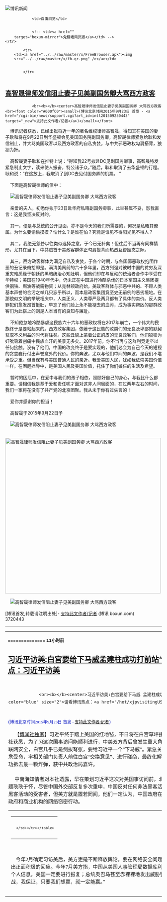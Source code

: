 

<img src="../../raw/master/x/logo_40.gif" alt="博讯新闻"/>
<table>
    <tr>
                
                <td>自由浏览</td>
        
        
                <!-- <td><a href=""
        target="boxun-mirror">免翻墙网页版</a></td> -->
    </tr>
    
            <tr>
        <td><a href="../../raw/master/x/FreeBrowser.apk"><img
        src="../../raw/master/x/fb.qr.png" /></a></td>

        
            </tr>
</table>
<h2>
	<a href="http://www.boxun.com/news/gb/intl/2015/09/201509230443.shtml" target="boxun-mirror">高智晟律师发信阻止妻子见美副国务卿大骂西方政客</a>
</h2>
<p><tr>
<td class="F11" colspan="2" style="line-height:18pt; font-family:宋体; font-size: 12pt;padding:10px;border-top:0"> 

                <br><b></b><center>高智晟律师发信阻止妻子见美副国务卿 大骂西方政客<br><font color="#000fC0"><small>(博讯北京时间2015年9月23日 首发 - <a href="/cgi-bin/news/support.cgi?art_id=intl201509230443" target="_new">支持此文作者/记者</a>)</small></font>
</center>
            <!--bodystart-->      博讯记者获悉，已经出狱将近一年的著名维权律师高智晟，得知其在美国的妻子耿和将在9月22日到华盛顿会见美国国务院副国务卿，高智晟律师紧急给耿和发信制止，并大骂美国政客以及西方政客的自私贪婪，与中共邪恶政权勾肩搭背，狼狈为奸。<br>    <br>    高智晟妻子耿和在推特上说：“得知我22号拟赴DC见副国务卿事，高智晟特发紧急制止文字，读来使人振奋，特公诸于众。”随后，耿和取消了去华盛顿的行程。耿和说：“在这放上，我取消了到DC去见付国务卿的机票。 ”<br>    <br>    下面是高智晟律师的信中：<br>    <br>    <img src="/news/images/2015/09/201509230443intl1.jpg" alt="高智晟律师发信阻止妻子见美副国务卿 大骂西方政客"><br>    <br>    亲爱的夫人，初悉你拟于23日赴华府私晤副国务卿事，此举甚属不妥，恕我直言：这是我坚决反对的。<br>    <br>    其一，便是与总统的公开见面，亦不是今天的我们所需要的，何况是私晤其僚属。为什么要偷偷摸摸？怕什么？是谁在怕？究竟是谁见不得阳光见不得人？<br>    <br>    其二，我绝无怨咎以往类似选择之意，于今已无补矣！但往后不当再有同样情形，尤其在当下，中共贼首于美政客群体正勾肩搭背而热烈互舒媚态之际。<br>    <br>    其三，西方政客群体为满足自私及贪婪，于各个时期，与各国邪恶政权抱团作恶的丑记录俯拾即是。满清美网前的六十多年里，西方列强对彼时中国的贫穷及深重灾难悉缘于朝廷的黑暗统治心知肚明，但他们却在与反动的统治者合作中享受在华特权；美国在1940年代中，仍未正在中国进行冷酷杀伐的日本军国主义集团提供钢铁、燃油等战需物资；从克林顿政府始，美政客群体与邪恶中共的、不顾人类基本声誉的合污之举几只忘乎所以，而本届政客集团竟至史无前例的恶劣境地。在那貌似文明的举觥相庆中，人类正义、人类尊严及两只都有了具体的卖价。反人类罪犯们愈发昂首挺肚，早忘了他们脸上永不能褪去的血污，成为事实帮凶的那群政客们为此搭上的则是人本当有的良知与廉耻。<br>    <br>    不知倦怠地冷酷暴虐这民族六十六年的恶政权将在2017年崩亡，一个伟大的民族终于是要站起来的。西方政客集团，依著于这民族的败类们的无良及卑鄙的默契获取不义利益的时代将往矣。这些丑貌上蒙着公正的皮的无良政客们，他们狼狈为奸吮吸着创痛中民族血汗的美景无多矣。2017年前，你不当再与这群利竞走卒以任何接触。没有了他们，中国的改变终于是要实现的，他们必会为自己今天的短视的贪婪蠢行付出声誉意外的代价。你的奔波，尤以与他们中间的奔波，是我们不堪承受之重。但当保有与美国普通人民的亲近。我爱美国人民，犹如我依崇美国价值一样。在困厄挫辱中，是美国人民及美国价值，托住了你们娘仨的生活及希望。<br>    <br>    暂时的困厄中，在爱中与我们的孩子相依，照顾好自己的身心，与我比什么都重要。请相信我是基于爱和责任呢才面对这非人间局面的，在过两年左右的时间，我们一家将在没有了共产党的北京团聚。我从未于你有过失言的！<br>    <br>    爱你并感谢你的担当！<br>    <br>    高智晟于2015年9月22日予<br>    <br>    <img src="/news/images/2015/09/201509230443intl2.jpg" alt="高智晟律师发信阻止妻子见美副国务卿 大骂西方政客"><br>    <br>    <img src="http://upload.bx.tl/news/temp13/201509221244141.jpg" width="500" alt="高智晟律师发信阻止妻子见美副国务卿 大骂西方政客"><br>    <br>    <img src="/news/images/2015/09/201509230443intl4.jpg" alt="高智晟律师发信阻止妻子见美副国务卿 大骂西方政客"><br><br> [博讯首发,转载请注明出处]- <a href="/cgi-bin/news/support.cgi?art_id=intl201509230443" target="_new">支持此文作者/记者</a> <!--(Modified on 2015/9/23)--> <!--bodyend-->       
           (博讯 boxun.com) <br><!-- http://upload.bx.tl/news/temp13/201509221157341.jpg http://upload.bx.tl/news/temp13/201509221240391.jpg http://upload.bx.tl/news/temp13/201509221240392.jpg http://upload.bx.tl/news/temp13/201509221240393.jpg--> 3720443       
<hr>
<table width="620"><tr><td>
<b></p>
<p>
	<small> ============== 11小时前</small>
</p><h2>
	<a href="http://www.boxun.com/news/gb/china/2015/09/201509230510.shtml" target="boxun-mirror">习近平访美:白宫要给下马威孟建柱成功打前站“拆弹”请看博讯热点：习近平访美</a>
</h2>
<p><tr>
<td class="F11" colspan="2" style="line-height:18pt; font-family:宋体; font-size: 12pt;padding:10px;border-top:0"> 

                <br><b></b><center>习近平访美:白宫要给下马威 孟建柱成功打前站“拆弹”<br><font color="blue" size="2">请看博讯热点：<a href="/hot/xjpvisitingUSA.shtml">习近平访美
</a></font><br><font color="#000fC0">(<small>博讯北京时间2015年9月23日</small> <small>首发 - <a href="/cgi-bin/news/support.cgi?art_id=china201509230510" target="_new">支持此文作者/记者</a></small>)</font>
</center>
                <!--bodystart-->      【<a href="http://bowenpress.com/news/bowen_21088.html">博闻社独家</a>】习近平终于踏上美国的红地毡，不日将在白宫草坪接受礼炮21响的最高礼遇。本社获悉，为了习这次国事访问能顺利进行，中美双方背后曾发生重大角力，特别是美方最着紧的互联网安全，白宫几乎已是剑拔弩张，要给习近平一个“下马威”。紧急关头中共政法委书记孟建柱临危受命，率相关部门负责人前往白宫“交换意见”、进行磋商，最终化解危机，为习近平顺利访美成功拆去最一颗炸弹，获中共政治局嘉许。<br>
    <br>
     中南海知情者对本社透露，早在策划习近平这次对美国事访问前，北京已知道美方对网络安全问题耿耿于怀，尽管中国外交部反复多次重申，中国反对任何非法黑客活动，而且中国自己也是网络黑客活动的受害者，但美方就是置若罔闻，他们一定认为，中国政府在背后支持有组织、针对美国政府和商业机构的网络窃密行动。 
<table cellpadding="4" align="left" border="0" width="300" height="250"><tr><td>
<table cellpadding="2" cellspacing="0" border="0"><tr><td align="center" style="line-height:18pt; font-family:宋体; font-size: 10pt;padding:10px;border-top:0">

<!-- boxun.com_300x250_education-article-embed_chinese -->
<div id="box011">
<script type="text/javascript">

</script>
</div>

     </td></tr></table>
</td></tr></table>
<br>
                       <br>
    今年2月确定习访美后，美方更是不断释放舆论，要在网络安全问题上向中方施压，期望中方作出正面积极的回应。今年7月美方指，中国从美国人事管理局数据库利用黑客窃取2000多万美国人个人信息，美国一定要进行报复；总统奥巴马甚至赤裸裸地发出威胁警告：“如果(中国)要打网络战，我保证，只要我们想赢，就一定能赢。”<br>
    <br>
     就在习近平出访日期临近的8月底，白宫还故意对媒体放料称，美国政府准备在习近平到访之际，宣布对涉嫌黑客活动的中国公司和个人进行制裁，这种剑拔弩张的姿态，如果真的付诸行动，对习近平无疑是一种“剃眼眉式”的行动，意味着习近平此次国事访问的失败，是中方绝对不可以接受的。<br>
    <br>
    就在如此危急关头，中共政治局紧急商议决定，派政治局委员、中央政法委书记孟建柱，以习近平主席特使名义，赴美交涉，进行“拆弹”。９月９日至１２日，孟建柱率公安部、安全部、司法部、网信等部门有关负责人访问美国，同美国国务卿克里、国土安全部部长约翰逊、总统国家安全事务助理赖斯等举行商谈。<br>
    <br>
    根据中方的报道指，孟建柱表示，中美两国都是互联网大国，两国共同打击网络犯罪，符合双方和国际社会的共同利益。他强调，中方坚决反对网络攻击和网络商业窃密，任何人在中国境内从事黑客活动都是违法。在当前网络空间事端频发、网络安全威胁不断上升的大背景下，双方加强网络安全领域互信与合作尤为重要。<br>
    <br>
     孟建柱代表习近平向美方表示，中国政府不会以任何形式参与、鼓励或支持企业从事窃取商业秘密行为。不论是网络商业窃密，还是对政府网站发起黑客攻击，都是违法犯罪行为，都应该根据法律和相关国际公约予以打击。中美双方在网络安全上有共同关切，中方愿和美方加强合作。<br>
    <br>
    本社从中方有关人士了解到，由于中方同意美方建议，两国签署一项旨在和平时期制约任何一方向对方的核心基础设施，如发电站、医院、银行系统、手机网络发动网络攻击，而这也正是奥巴马政府千方百计所寻求的。由于中方有了这项承诺，白宫总算面色有所缓和，同时不再在习到访时对中方提出制裁，同时对中方的网络间谍指控也低调了一些。<br>
    <br>
    消息形容，这项后来被纽约时报形容为“网络军控协议”（Arms control accord for cyberspace），不仅是人类史上首次将网络定义为可用于战争的武器，也是首个人类关于互联网军控协议，其意义堪可比上世纪60年代冷战时期，美国与前苏联所签核武器协议。奥巴马政府希望该协议可以吸纳更多国家加入签署。<br>
    <br>
     本社所悉，尽管有关协议条文直到习近平启程赴美时还在磋商，但中美两方都希望能在月24日，即习抵达华盛时正式签署，但作为与美方具体洽谈敲定签署该协议的孟建柱，无疑已成功地为习近平此次出访拆除了最重要的一“弹”，回京后受到政治局诸位同志们的嘉许。<br>
    <br>
    北京消息同时告诉本社，网络安全问题之所以在本次习奥会上被罕见拔高，除美方切实感到了来自网络的威胁，还包含中美两国的政治和经济博弈。<br>
    <br>
    网络安全一般来说体现在两个层面：一是俗称黑客的网络攻击，是私人行为。第二是网络上的情报窃取，指的是政府间授意的攻击行为，既包括政府间的机密获取，也包括对商业机密的窃取。美国强调它反对的不是传统的情报搜集，而是以窃取商业机密为目的的网络攻击。这就反证了，美国其实在窃取它国政治军事情报方面，是不愿摆上台面成为话题的。<br>
    <br>
    最近几年爆出的各类丑闻，不断坐实美国才是这个世界上最大的窃听者，甚至这样的行为不只针对对手，也包括那些亲密的盟友。2013年，斯诺登爆出美国的棱镜计划。在这个项目下，美国国家安全局(NSA)和联邦调查局(FBI)可以直接进入美国互联网公司的中心服务器里挖掘数据、收集情报，包括微软、雅虎、谷歌、苹果等在内的9家国际网络巨头皆参与其中。<br>
    <br>
    另外，其他一些解密的档案显示，美国对自己盟友的领导人也一概实行了监听，比如包括希拉克、萨科齐和奥朗德在内的三任法国总统，德国总理默克尔，日本首相安倍晋三。<br>
    <br>
     在日本，美国不仅获取日本政府在气候问题上的对美立场和策略，还把这些内容给澳大利亚、加拿大、新西兰和英国领导人传阅。美国在日本监听的35个电话号码中，不仅有内阁总机、政府VIP专线，还有日本央行、财政部、贸易部等部门和三井、三菱等企业。<br>
    <br>
    北京消息人士对本社表示，要论现实，山姆大叔才是世界上最大的黑客。比如说，构建起互联网体系的基础网络协议和框架，都是由美国定义的，大部分基础硬件由美国制造或垄断技术。而全球13台根域名服务器更是有10台在美国。这些的优势曾让美国在互联网方面出过“杀手锏”：让一个国家彻底从互联网上消失。<br>
    <br>
    比如，2002年，由于伊拉克与美国关系恶化，伊拉克顶级域名.iq一度被封杀，伊拉克因此在互联网世界消失。而在2010年，美国的“震网”计算机病毒使伊朗铀浓缩工厂900台离心机失效，因为许多基础设施工程控制系统的程序为美国所研发，自然也容易受到美国的攻击。<br>
    <br>
    北京消息人士对本社笑称，美国叫叫嚷嚷中国对其网络构成威胁，那只不过是小孩过家家式的喊冤撒娇，“中南海不是不明白美国的底牌，只不过，国际政治有时候就是象小孩过家家，纵使怎么撒娇，大家都不至于撕破脸皮。大家还是在打打闹闹中，寻求斗争合作，是为博弈。”
 [博讯首发,转载请注明出处]- <a href="/cgi-bin/news/support.cgi?art_id=china201509230510" target="_new">支持此文作者/记者</a><!--bodyend-->(博讯 boxun.com) <br><!----> 230510       
<hr>
<table width="620"><tr><td>
<b></p>
<p>
	<small> ============== 11小时前</small>
</p><h2>
	<a href="http://www.boxun.com/news/gb/china/2015/09/201509222356.shtml" target="boxun-mirror">默多克见习近平“颠覆性”印象登中国微博受热捧</a>
</h2>
<p><tr>
<td class="F11" colspan="2" style="line-height:18pt; font-family:宋体; font-size: 12pt;padding:10px;border-top:0"> 

                <br><b></b><center>默多克见习近平“颠覆性”印象 登中国微博受热捧<br><font color="#000fC0">(<small>博讯北京时间2015年9月22日</small> <small>首发 - <a href="/cgi-bin/news/support.cgi?art_id=china201509222356" target="_new">支持此文作者/记者</a></small>)</font>
</center>
                <!--bodystart-->      【<a href="http://bowenpress.com/news/bowen_20976.html">博闻社独家</a>】国际媒体大亨默多克/梅铎(Rupert Murdoch)在9月20日上午开通新浪微博帐号后，媒体大幅报导其贴文为习近平的魅力感染，对华认识大为改观。<br>
    <br>
     本社外从中方知情人士独家了解到，默多克在与习近平见面时，习特别向他强调，要拉近他个人(personal)和美国人民的关系。 
<table cellpadding="4" align="left" border="0" width="300" height="250"><tr><td>
<table cellpadding="2" cellspacing="0" border="0"><tr><td align="center" style="line-height:18pt; font-family:宋体; font-size: 10pt;padding:10px;border-top:0">

<!-- boxun.com_300x250_article-embed_chinese -->

<!-- boxun.com_300x250_article-embed_chinese -->
<div id="box006">
<script type="text/javascript">

</script>
</div>


     </td></tr></table>
</td></tr></table>
<br>
                       <br>
    本社记者从默多克集团的内部英文书信发现，默多克对这次访华以及与习近平的会见，给与很高的评价，尤其是默多克对中国这位新领导人，有非常好的印象，甚至是“颠覆性的”印象。<br>
    <br>
    消息指，这些都是导致默多克这位世界传媒大亨决定在中国的微博实名开博，与中国普通民众进行交流的原因之一。<br>
    <br>
    截至到9月22日，默多克发了5条微博，粉丝过5万。有3000多万粉丝的著名女主持人杨澜转发默多克的微博，称“默多克开博，表示对中国对外媒体开放有信心。” <a href="http://bowenpress.com/news/bowen_21050.html">在习近平离开中国前往美国访问的前夕，纽时记者储百亮申请签证三年终获准进入中国</a>。<br>
    <br>
    默多克的微博贴文对中国大加赞叹。除了表示衷心祝愿习近平此次访问美国取得圆满成功以外，还表示他在离开中国时，北京机场令他想起「三流的美国基础设施」－不可救药的规划、错误的优先顺序。
 [博讯首发,转载请注明出处]- <a href="/cgi-bin/news/support.cgi?art_id=china201509222356" target="_new">支持此文作者/记者</a><!--bodyend-->(博讯 boxun.com) <br><!----> 1582356       
<hr>
<table width="620"><tr><td>
<b></p>
<p>
	<small> ============== 1天前</small>
</p><h2>
	<a href="http://www.boxun.com/news/gb/intl/2015/09/201509210506.shtml" target="boxun-mirror">“群贤汇集，深度解析：习近平的混乱棋局”研讨会请看博讯热点：习近平观察</a>
</h2>
<p><tr><td class="F11" colspan="2" style="line-height:18pt; font-family:宋体; font-size: 12pt;padding:10px;border-top:0"> 

                <br><b></b><center>“群贤汇集，深度解析：习近平的混乱棋局”研讨会<br><font color="blue" size="2">请看博讯热点：<a href="/hot/xijinping.shtml">习近平观察
</a></font><br><font color="#000fC0">(<small>博讯北京时间2015年9月21日</small> <small>首发 - <a href="/cgi-bin/news/support.cgi?art_id=intl201509210506" target="_new">支持此文作者/记者</a></small>)</font>
</center>
                <!--bodystart-->     2015年9月19日，在习近平即将到美国访问之际，流亡美国的部分异议人士在美国纽约城市大学斯坦顿道岛学院政治与全球事务系举行了题为“习近平的混乱棋局”的闭门圆桌会议。<br>
    <br>
    <img src="/news/images/2015/09/201509210506intl1.jpg" alt="“群贤汇集，深度解析：习近平的混乱棋局”研讨会"><p><br>
    <br>
    第一单元，中国政局议题：从“大老虎”说到“大阅兵”<br>
    <br>
    主持人：夏明<br>
    <br>
    主讲人：魏碧洲，金钟，胡平，韦石，陈破空<br>
    <br>
    魏碧洲：打老虎，态势已经确定是习近平巩固权力的需要，大阅兵，也有习近平巩固权力的一面，对外是新冷战开始的象征。<br>
    <br>
    魏碧洲：现在中美是全方位开放，这是2008年到目前的情况，双方是前所未有的接触。双方产生很大的摩擦，目前美国政界学界对中国是灰心，认为当时对中国开放的促进能让中国加入世界的体系，但现在中国却决定要走自己的路――共产主义。我猜测中国当局主要是想保证政权，现在仍有力量左右国际政局。<br>
    <br>
    魏碧洲：现在习有一大套计划，正按步就班在做，前五年打基础，后五年要大张旗鼓做。但看来进程有所拖延，例如股市救市，民众信息，中央与地方关系的纠结。从目前看来，这个政权在处理大的事情的方式比较落后，未来两年会有更多挑战，这个体制的的危机会进一步加深。<br>
    <br>
    金钟：最近和香港民主派及台湾各界对中国政局都有交流，对与中国有利益关系的处于比较麻木的状态。泛民方面有悲观的情绪，感觉对北京的政权很无奈，在政治改革上面寸步难行。北京对香港亦是无计可施。香港年轻一代对北京政权感到厌恶，对中国有排斥感。本土独立等思潮都涌现。<br>
    <br>
    金钟：台湾朋友方面，以前非常害怕中共武力犯台，现在恐惧感没法消除，但现在比较安心，认为北京敢动武的可能性是越来越低。一是因为交往密切，二是独派力量强，武力威胁难起作用。未来方面，香港人对普选已经失望。普选方案投票的笑话说明建制派力量也没有外界想象的那么强。只能拖下去等待北京变化。<br>
    <br>
    金钟：我在香港出版界的朋友有人认为习有可能在一般说十年之后再做十年，变化难以期待。大阅兵方面，美国联合抵制，在中国来说，是外交上的失败。中共明知抗战历史，但为何还要这么做？主要是经济上有恃无恐。另外二战后期有个雅尔达体系，苏联占主导地位，现在想确立苏-中在反法西斯的主导地位。<br>
    <br>
    胡平：抗战胜利以前不受重视，这次为何以这个规模来纪念。中国知道自己在抗战中是个配角，但习着急，不想等到2019年，所以借抗战为名，宣示中国的武力及崛起。极权以前标榜和人民打成一片，但这次不让民众近距离观看阅兵，明显拉开距离，北京几成空城，不仅是安全的需要，而是显示威风。<br>
    <br>
    胡平：阅兵清场，是清楚地想让人民知道，人民不算什么。确立统治者与民众的角色，变成赤</p>
</td></tr></p>
<p>
	<small> ============== 2天前</small>
</p><h2>
	<a href="http://www.boxun.com/news/gb/china/2015/09/201509212206.shtml" target="boxun-mirror">西京投资主席刘央否认为贪官洗钱举报者回应</a>
</h2>
<p><tr>
<td class="F11" colspan="2" style="line-height:18pt; font-family:宋体; font-size: 12pt;padding:10px;border-top:0"> 

                <br><b></b><center>西京投资主席刘央否认为贪官洗钱 举报者回应<br><font color="#000fC0">(<small>博讯北京时间2015年9月21日</small> <small>首发 - <a href="/cgi-bin/news/support.cgi?art_id=china201509212206" target="_new">支持此文作者/记者</a></small>)</font>
</center>
                <!--bodystart-->      【<a href="http://bowenpress.com/news/bowen_20726.html">博闻社独家</a>】本社日前披露「中国女巴菲特」西京投资（香港）主席刘央被举报帮内地贪官富豪理财洗钱同时借机「黑钱」，又打着与监管部门「关系熟络」名义在A股和H股设计内幕交易从中获利，刘央透过公关公司对有关举报作回应，指传媒有关指控「荒谬之极并毫无依据」，否认与举报所指内地贪官家族有任何关联，称西京投资管理基金「由世界认可金融机构监管，符合全球打击洗钱的标准条例」。<br>
    <br>
     本社收到举报者回应，对刘央的辩词提出五大疑问，希望刘央和旗下基金公司解答。举报人对本社表示，他们正在整理西京公司和刘央主席涉嫌违规违法的证据材料，将向内地和香港监管部门举报。在公布这些材料之前，希望刘主席就以下几点质疑回应： 
<table cellpadding="4" align="left" border="0" width="300" height="250"><tr><td>
<table cellpadding="2" cellspacing="0" border="0"><tr><td align="center" style="line-height:18pt; font-family:宋体; font-size: 10pt;padding:10px;border-top:0">

<!-- boxun.com_300x250_education-article-embed_chinese -->
<div id="box011">
<script type="text/javascript">

</script>
</div>

     </td></tr></table>
</td></tr></table>
<br>
                       <br>
    1、基金形式合法，不等于资金来源合法。众所周知，基金接受监管部门监管，但资金的来源通常缺乏有效监管，尤其对内地一些不法资金，更是目前的监管黑洞。这也正是内地当局正在整治的范围，反洗钱是国际惯例。刘央主席是否敢公布旗下基金的大陆投资者名单？ <br>
    <br>
    2、请刘央主席说明她和张忠明（音）的账号，以及另外几个巨额资金账号的资金来源是哪里的？刘央主席与张忠明是不是夫妻关系？<br>
    <br>
    3、请刘央主席说明张忠明被曝光的个人户口资金的去向，以及透过该户口和西京股票采购的情况，有无涉及内幕交易和洗钱的行为。<br>
    <br>
    4、请刘央主席公布过去三年西京管理公司购买股票的详目，她和这些相关上市公司高层见面纪录，以及买进有关股票后，该股票的表现。<br>
    <br>
    5、刘央主席是否曾打着比尔.盖茨基金的名义，游说内地多位中共高层领导人的家族，以及内地和香港、台湾多位富豪，将财富放到她旗下的西京投资管理公司进行投资？<br>
    <br>
    举报者指，刘央主席和其公司透过商业公关公司所发回应避重就轻，玩文字游戏，否认与举报材料中所指的令计划家族「有任何关联」，却不敢否认与内地贪官家族有任何关连，这是欲盖弥彰。举报者称，将在适当的时候公布有关证据材料，还这位「中国女股神」、「中国的女巴菲特」以本来的面目。
 [博讯首发,转载请注明出处]- <a href="/cgi-bin/news/support.cgi?art_id=china201509212206" target="_new">支持此文作者/记者</a><!--bodyend-->(博讯 boxun.com) <br><!----> 3672205       
<hr>
<table width="620"><tr><td>
<b></p>
<p>
	<small> ============== 2天前</small>
</p><h2>
	<a href="http://www.boxun.com/news/gb/china/2015/09/201509200119.shtml" target="boxun-mirror">“中国女股神”刘央被指为上市公司设计内幕交易</a>
</h2>
<p><tr><td class="F11" colspan="2" style="line-height:18pt; font-family:宋体; font-size: 12pt;padding:10px;border-top:0"> 

                <br><b></b><center>“中国女股神”刘央被指为上市公司设计内幕交易<br><font color="#000fC0">(<small>博讯北京时间2015年9月20日</small> <small>首发 - <a href="/cgi-bin/news/support.cgi?art_id=china201509200119" target="_new">支持此文作者/记者</a></small>)</font>
</center>
                <!--bodystart-->      【<a href="http://bowenpress.com/news/bowen_20381.html">博闻社独家</a>】本社日前独家披露有“中国女巴菲特”之誉的西京投资管理公司（香港）主席刘央，利用帮内地贪官富豪理财洗钱的机会“黑钱”，事件引起内地财富阶层反响，本社又接到多宗举报，列举刘央“黑钱”的事实；同时指刘央打着与内地及香港监管部门“关系熟络”名义，在A股和H股设计内幕交易，从中获利。举报还指刘央在香港包养小情人。<br>
    <br>
     举报指，被刘英帮助洗钱又被黑钱的内地贪官家族及富商，除了前中办主任令计划家族外，还有多位落马高官的家族，他们被中纪委纳入调查范围后，刘央又非常积极主动地“配合”当局调查，向当局交待这些官员财富在海外的“真实情况”，当然，这些财富都是要扣除刘央的基金不菲的管理费等费用后。 
<table cellpadding="4" align="left" border="0" width="300" height="250"><tr><td>
<table cellpadding="2" cellspacing="0" border="0"><tr><td align="center" style="line-height:18pt; font-family:宋体; font-size: 10pt;padding:10px;border-top:0">

<!-- boxun.com_300x250_education-article-embed_chinese -->
<div id="box011">
<script type="text/javascript">

</script>
</div>

     </td></tr></table>
</td></tr></table>
<br>
                       <br>
    消息指，被刘央用这种手法“黑钱”的内地贪官、问题富豪在过去两三年数以十计，涉及金额至少几十亿。以至于在内地有官场财富阶层私下破口大骂指，习近平、王岐山的反贪腐风暴，竟成了刘央和她的西京投资公司“发不义之财”的大好机会，“人家家破人亡，她渔翁得利，这钱来得也太容易了！”<br>
    <br><center><font size="4"><b>本社日前已透露，在过去15至20年时间里，刘央透过其名下西京投资管理公司旗下的几个基金（Atlantis Asian Fund，Atlantis China Fund，Atlantis China Healthcare Fund）为内地富豪和贪官家族洗钱，涉及金额高达200亿元人民币；而洗钱的银行户口之一，是一个在香港汇丰银行的帐号，户名英文名是zhang zhongmin(中文音译：张忠民)，帐号为：0433－22411。</b></font></center>
<br>
    <br>
    知情者又指，刘央仗着自己是内地中央财经大学毕业，与内地财经金融界，特别是金融监管部门关系较多的便利，在A股和H股大搞内幕交易，其方式之一是，主动找一些上市公司，向对方推销自己“推高股价”的方案，并以自己在两地监管部门“朋友如云”做炫</td></tr></p>
<p>
	<small> ============== 3天前</small>
</p><h2>
	<a href="http://www.boxun.com/news/gb/china/2015/09/201509200120.shtml" target="boxun-mirror">中共军队改革：国防部扩编常万全让位</a>
</h2>
<p><tr>
<td class="F11" colspan="2" style="line-height:18pt; font-family:宋体; font-size: 12pt;padding:10px;border-top:0"> 

                <br><b></b><center>中共军队改革：国防部扩编 常万全让位<br><font color="#000fC0">(<small>博讯北京时间2015年9月20日</small> <small>首发 - <a href="/cgi-bin/news/support.cgi?art_id=china201509200120" target="_new">支持此文作者/记者</a></small>)</font>
</center>
                <!--bodystart-->      【<a href="http://bowenpress.com/news/bowen_20531.html">博闻社独家</a>】中共军队改革正稳步推行。本刊日前已披露，国防部将在此波改革中实体化和半行政化，由中央军委和国务院双重领导。外界一直有传常是郭伯雄的「余党」，但军方消息告诉本社，常防长其实深得习近平信任，目前国防部的改组工作就是由他主责。不过消息指，改革后的国防部未必由常担纲，他极可能明年退休让贤。<br>
    <br>
     军方消息对本社指，国防部是这次军队改革中，唯一获「扩编」的机关，一改现时只是徒有其名的机构，变为实体化和半行政化，即由中央军委和国务院双重领导。省市由军区、卫戍区、警备区、军分区、人武部改编而成的国防厅(局)，负责国防动员、兵员征集、民兵训练、人民防空和国防设施维护管理等工作，不列入军队编制 
<table cellpadding="4" align="left" border="0" width="300" height="250"><tr><td>
<table cellpadding="2" cellspacing="0" border="0"><tr><td align="center" style="line-height:18pt; font-family:宋体; font-size: 10pt;padding:10px;border-top:0">

<!-- boxun.com_300x250_article-embed_chinese -->

<!-- boxun.com_300x250_article-embed_chinese -->
<div id="box006">
<script type="text/javascript">

</script>
</div>


     </td></tr></table>
</td></tr></table>
<br>
                       <br>
    消息指，具体负责国防部改革重组工作的，正是被外界传涉及郭伯雄案、「正待被审查」的现任国防部长常万全。知情者告诉本社，外传常防长涉郭伯雄案完全是凭空想象的捏造，就因为郭伯雄是从西北第47集团军上去的，常万全也是来自47集团军，所以就「被涉案了」，「这也是海外媒体经常制造新闻的根据。」知情者说。<br>
    <br>
    消息透露，常万全其实颇得军委主席习近平信任，中央军委深化国防和军队改革领导小组，常是成员之一，目前常防长具体负责国防部的改革重组，而这一块的改革工作量之大、改革之深刻，是军队中少有的。但很可能常万全无法成为改革后的新国防部主帅，因明年他将够龄退休。<br>
    <br>
    知情者指，1949年1月出生的常万全已经年逾66岁，明年1月将满67岁；作为中央军委委员，享受「准副国级」待遇，虽无明确的退休年龄，但按中共「七上八下」潜规则，年逾67岁、又不能继续上升者，原则都要退休；故常万全明年退休，亦属常理之中。目前未知新任防长热门人选为谁。
 [博讯首发,转载请注明出处]- <a href="/cgi-bin/news/support.cgi?art_id=china201509200120" target="_new">支持此文作者/记者</a><!--bodyend-->(博讯 boxun.com) <br><!----> 2460120       
<hr>
<table width="620"><tr><td>
<b></p>
<p>
	<small> ============== 3天前</small>
</p><h2>
	<a href="http://www.boxun.com/news/gb/china/2015/09/201509181119.shtml" target="boxun-mirror">出百亿救亚视幕后金主疑为「中国金融巨鳄」肖建华</a>
</h2>
<p><tr>
<td class="F11" colspan="2" style="line-height:18pt; font-family:宋体; font-size: 12pt;padding:10px;border-top:0"> 

                <br><b></b><center>出百亿救亚视幕后金主疑为「中国金融巨鳄」肖建华<br><font color="#000fC0">(<small>博讯北京时间2015年9月18日</small> <small>首发 - <a href="/cgi-bin/news/support.cgi?art_id=china201509181119" target="_new">支持此文作者/记者</a></small>)</font>
</center>
                <!--bodystart-->      【博闻社独家】风波不断的香港亚洲电视(ATV)终于易手，落入山东青岛中金集团在港注册的中国文化传媒国际控股名下。集团董事长司荣彬称会为亚视投资100亿港币，股东除他还另有其人,唯不愿透露其人为谁。本社获悉，这位神秘的人物即有「中国金融巨鳄」之称的「明天系」掌门人肖建华。肖耗巨资参与打救亚视，疑出于政治目的，他目前仍滞留海外不敢回国。<br>
    <br>
     司荣彬旗下在香港注册不久的「中国文化传媒国际控股公司」以10亿港币代价，从大股东黄炳均手上成功收购亚视超过四成一股份，成为亚视新东主，而并得到经理人德勤批准，正等待通讯局审批。司荣彬在记者会上提到，已在港成立100亿元的文化股权并购基金，用于投资亚视。他同时透露，股东除了他另有其人，但未有交待详情。 
<table cellpadding="4" align="left" border="0" width="300" height="250"><tr><td>
<table cellpadding="2" cellspacing="0" border="0"><tr><td align="center" style="line-height:18pt; font-family:宋体; font-size: 10pt;padding:10px;border-top:0">

<!-- boxun.com_300x250_education-article-embed_chinese -->
<div id="box011">
<script type="text/javascript">

</script>
</div>

     </td></tr></table>
</td></tr></table>
<br>
                       <br>
    本社获悉，这位不愿曝光的神秘金主，就是海外颇为熟悉、有「中国金融巨鳄」之称的内地股市「明天系」掌门人肖建华。<br>
    <br>
    消息指，肖建华之所以参与投巨资打救亚视，其实是一个政治动作。肖建华因为涉中共高层调查的高层贪腐案，去年初逃离内地，跑到海外"避难"，至令未敢回内地，要在香港遥控指挥其内地庞大的财富王国，濒临危境的亚视又是北京极为重视的在香港的口舌，打救亚视，无疑是一个向北京「表忠」，寻求获得中共恩泽的机会；同时增加其对北京「谈判」筹码。<br>
    <br>
    山东青岛中金集团董事长司荣彬是打救亚视金主之一<br>
    山东青岛中金集团董事长司荣彬是打救亚视金主之一<br>
    <br>
    消息指，现在一些心有灵犀的富商明白，中共极需抢占香港的舆论阵地，但中共鞭长莫及，能力有限，外宣经费局促，也不太方便直接出面，所以有富商主动表忠，慷慨解囊在香港投资媒体，以图长远回报。例如，明报前老板于品海在香港搞香港01网络传媒，即为其一。司荣彬、肖建华扮演白武士打救危机重重的亚视，也被认为有政治目的。<br>
    <br>
    现年43岁肖建华出身农家，15岁考上北大法律系，18岁成为北大学生会主席，热衷毛泽东战略和24史，在北大读书期间适遇六四事件，他激流勇退的表现获得校方赞许，也使他与官方保持良好关系，让他获得了明显的益处，以300元起家创业，到如今身家不下千亿，创造万亿资产的明天系帝国<br>
    <br>
     控制着一座庞大的商业帝国，其利益主要涉及国家占据主导地位的行业，比如银行、保险、燃煤、水泥、地产，乃至稀土矿。这些业务大部分由他的控股公司明天集团打理。他持有中国平安保险的股份，以及哈尔滨银行、华夏银行和兴业银行的股份。此外他还收购了至少其他30家中国金融机构的股份。<br>
    <br>
    《纽约时报》去年曾披露，习近平上台后，肖建华有份出资的一家公司出资1500万元人民币，收购了习近平的姐姐和姐夫持有的一家投资公司的股份。2009年，他又为另一家公司交易提供出资帮助，这家公司的老板是当时中共政治局常委、全国政协主席贾庆林的女婿。<br>
    <br>
    他还与中国人民银行前行长戴相龙的女婿车峰一起，以3000万美元的出价收购了由电影导演詹姆斯・卡梅隆(James Cameron)参与创建的好莱坞特效公司数字领域(Digital Domain)。这些交易丝毫没有对外公布。据胡润百富榜估算，肖建华个人财富达120亿元人民币。<br>
    <br>
     正因为他涉及众多中共太子党的商业机密，习近平王岐山掀起反腐抓贪风暴后，肖建华出走到香港「避难」。有报道指他是收到中共要拘捕他「协助调查」有关案件后，出逃境外至今未能回国的。消息指肖建华不敢回去，如果回去和车峰一样被当局拘查。香港有媒体拍到他在中环四季酒店出入，身旁有美女保镖贴身跟随。<br>
    <br>
    至发稿时为止，本社未能联络到肖建华本人和他的公司，就外传他参与泵水百亿巨资打救香港亚洲电视之事作回应。<br>
    <br>
    <a href="http://bowenpress.com/news/bowen_19431.html">博闻社报道原文</a><br>
    －
 [博讯首发,转载请注明出处]- <a href="/cgi-bin/news/support.cgi?art_id=china201509181119" target="_new">支持此文作者/记者</a><!--bodyend-->(博讯 boxun.com) <br><!----> 831119       
<hr>
<table width="620"><tr><td>
<b></p>
<p>
	<small> ============== 5天前</small>
</p><h2>
	<a href="http://www.boxun.com/news/gb/taiwan/2015/09/201509180947.shtml" target="boxun-mirror">搭船赴美庇护搁浅台湾的青年都是泛蓝联盟骨干成员请看博讯热点：台海之争</a>
</h2>
<p><tr>
<td class="F11" colspan="2" style="line-height:18pt; font-family:宋体; font-size: 12pt;padding:10px;border-top:0"> 

                <br><b></b><center>搭船赴美庇护搁浅台湾的青年都是泛蓝联盟骨干成员<br><font color="blue" size="2">请看博讯热点：<a href="/hot/taiwan.shtml">台海之争
</a></font><br><font color="#000fC0">(<small>博讯北京时间2015年9月18日</small> <small>首发 - <a href="/cgi-bin/news/support.cgi?art_id=taiwan201509180947" target="_new">支持此文作者/记者</a></small>)</font>
</center>
                <!--bodystart-->      <br>
    <br>
    在博讯9月18日凌晨发出<a href="http://news.boxun.com/news/gb/taiwan/2015/09/201509180017.shtml">《搭船赴美庇护搁浅台湾的异议人士都是民国支持者》</a>之后，博讯记者进一步获悉，这五位青年都是中国大陆泛蓝联盟的骨干成员，其中王睿、苏黔龙还担任泛蓝联盟省级负责人。他们原本都是有优越生活，却选择反抗中共的暴政，并因此遭受迫害被迫流亡，准备搭船前往美国寻求政治庇护。下面是博讯记者获悉他们的一些情况：<br>
    <br>
    王睿，网名王中义，江苏南京人，2010年加入中国泛蓝联盟，因为工作务实低调，2012年被委托担任泛蓝江苏地区管理员，挖掘培养了很多年轻人。2013年组织同城聚会被行事拘留五天，然后被调到重庆，在重庆期间跟重庆山东等地区泛蓝同仁以及重庆四川民运敏感人物接触过密，加上因为曾经有南京派出所工作经历，被江苏国保重视而屡被骚扰恐吓无法工作。2014年8月借机赴台旅游而滞留台湾。 <br>
    <br>
    陆宁，江苏盐城人，退伍军官，因政治思想不正确被地方武装部骚扰、恐吓。2013年加入泛蓝，多次参加举旗举牌声援活动。2013年10月因在广州带两个退伍军人举牌声援网友被一群持枪武警抓捕，拘留十天，期间每天被暴打。2014年6月底跟泛蓝朋友一起去深圳声援香港占中在火车上被抓，身上财物被抢劫一空，随后江苏国保带回盐城软禁，护照被没收。之后几个月里，国保国安和地方武装部屡屡骚扰恐吓他和他的父母。<br>
    <br>
    石坚，江苏人，退伍军人。2012年结识陆宁，接触民主思想，并随其参加声援活动。 2013年底被当地警方抓回老家拘留，因为拒不认错被精神病四个月。<br>
    <br>
    苏黔龙，网名周中云，江苏淮安人。爷爷是国军，所以他家便因为政治成分不好一直受到迫害，他父亲50岁才有现在这个家庭，直到现在还受到村委会干部的欺负，后来看到更多社会不公，认为自己要有所作为。2012年结识王睿，加入泛蓝联盟，唤醒更多公民觉醒。后因同城聚会等原因遭拘留五天，拘留期间遭到打耳光、连续几十个小时不让睡觉等虐待。2013年，他为了致力于挖掘培养其他年轻人，辞去了在移动公司工作这个很多年轻人梦寐以求的职位。<br>
    <br>
    2014年2月12日，台湾陆委会主委王郁琦来南京中山陵前一天，他与秀才江湖、杨崇、贾榀、陈剑雄等大陆著名民运人士以及阿鸣、红尘颠倒、不太好先生等南京本地网友参与了在中山陵的举中华民国国旗传播真相，欢迎主委来首都南京的活动，引起了很大的影响。而后不断被国宝骚扰。2014年，由于对户外运动和无线电的热爱，多次被国保约谈，考取无线电协会资格证时也是遭到百般阻挠，成绩够了还不给证，最后多次协商才发给。<br>
    <br>
    为了这次投奔自由，他和这几个朋友策划了很久，努力在南京挣钱，低调行事，尽量不引起国保注意，吃住都在大货车上。最终几人经过好几个月的努力，积攒了些钱，将所有家当卖掉，拿这所有积攒的钱买了这艘二手船。修修补补，明明知道很危险，但为了脱离中共，几人丝毫没有犹豫。<br>
    <br>
    9月17日下午，江苏淮安警方到苏黔龙家，向其七十多岁的老父亲查问苏的情况。<br>
    <br>
    杨卢旖旎念大学时，在网路上发表文章遭国保调查威胁要开除学籍，毕业后仍多次遭国保调查喝茶约谈。<br>
    <br>
    <div align="center"><img src="http://news.boxun.com/news/images/2015/09/201509160037china1.jpg" width="500"></div>
<br>
    <br>
    王睿（左一至四）、陆宁、苏黔龙、石坚、杨卢旖旎(右一)，在台湾会合后准备搭船前往美国前留影。(陈荣利提供)<br>
    <br>
    <div align="center"><img src="http://news.boxun.com/news/images/2015/09/201509160037china2.jpg" width="500"></div>
 [博讯首发,转载请注明出处]- <a href="/cgi-bin/news/support.cgi?art_id=taiwan201509180947" target="_new">支持此文作者/记者</a><!--bodyend-->(博讯 boxun.com) <br><!----> 3240947       
<hr>
<table width="620"><tr><td>
<b></p>
<p>
	<small> ============== 5天前</small>
</p><h2>
	<a href="http://www.boxun.com/news/gb/taiwan/2015/09/201509171342.shtml" target="boxun-mirror">视频：刘梦熊谈中联办主任张晓明特首地位超然论</a>
</h2>
<p><tr><td class="F11" colspan="2" style="line-height:18pt; font-family:宋体; font-size: 12pt;padding:10px;border-top:0"> 

                <br><b></b><center>视频：刘梦熊谈中联办主任张晓明特首地位超然论<br><font color="#000fC0">(<small>博讯北京时间2015年9月17日</small> <small>首发 - <a href="/cgi-bin/news/support.cgi?art_id=taiwan201509171342" target="_new">支持此文作者/记者</a></small>)</font>
</center>
                <!--bodystart-->      【博闻社】9月13日中新网发表一篇题为《张晓明：特首地位在三权之上》的文章，张晓明说，特区行政长官不仅仅是行政机关的组成成员，行政长官的权力也不仅仅限于领导特区政府，“双首长”身份和“双负责制”使行政长官具有超然于行政、立法和司法三个机关之上的特殊法律地位。<br>
    <iframe width="420" height="315" src="https://www.youtube.com/embed/tgd_I2sJBC4" frameborder="0" allowfullscreen></iframe><br>
    博闻特约记者赵岩在香港就张晓明的此番言论采访了香港特</td></tr></p>
<p>
	<small> ============== 6天前</small>
</p><h2>
	<a href="http://www.boxun.com/news/gb/china/2015/09/201509170611.shtml" target="boxun-mirror">中国"女巴菲特"刘央被指助贪官洗钱设局吞赃涉款200亿</a>
</h2>
<p><tr>
<td class="F11" colspan="2" style="line-height:18pt; font-family:宋体; font-size: 12pt;padding:10px;border-top:0"> 

                <br><b></b><center>中国"女巴菲特"刘央被指助贪官洗钱 设局吞赃涉款200亿<br><font color="#000fC0">(<small>博讯北京时间2015年9月17日</small> <small>首发 - <a href="/cgi-bin/news/support.cgi?art_id=china201509170611" target="_new">支持此文作者/记者</a></small>)</font>
</center>
                <!--bodystart-->      【<a href="http://bowenpress.com">博闻社独家</a>】本社接到消息人士举报，指有「中国女巴菲特」之誉的西京投资管理公司（香港）主席刘央，在过去15至20年时间里，借基金形式为中国众多贪官家族理财洗钱，总额高达200亿元人民币；包括已落马的中共前中办主任令计划家族。更过份的是，刘央还被指贪官家族的「投资」到位后，又偷偷设局向当局「举报」，待贪官被抓将资金据为己有，手段令人侧目。本社透过电邮、手机短信向刘央的公司及其本人求证，但至发稿止仍未获回复。<br><center><font size="4"><b>举报者指，刘央帮内地贪官家族「理财」洗钱，是透过其名下西京投资管理公司旗下的几个基金（Atlantis Asian Fund，Atlantis China Fund，Atlantis China Healthcare Fund），而洗钱的银行户口则用刘央老公在香港汇丰银行的帐号，户名英文名是zhang zhongmin(中文音译：张忠民)，帐号为：0433－22411。</b></font></center>
<br>
      
<table cellpadding="4" align="left" border="0" width="300" height="250"><tr><td>
<table cellpadding="2" cellspacing="0" border="0"><tr><td align="center" style="line-height:18pt; font-family:宋体; font-size: 10pt;padding:10px;border-top:0">

<!-- boxun.com_300x250_education-article-embed_chinese -->
<div id="box011">
<script type="text/javascript">

</script>
</div>

     </td></tr></table>
</td></tr></table>
<br>
                       举报材料显示，在过去过去15至20年时间里，刘央透过为贪官投资基金「代理理财」方式，为内地贪官家族洗钱高达200亿元；其中包括前中共中央办公厅主任、全国政协副主席令计划家族，令氏家族在香港、美国上市公司的资金也曾通过刘央的基金来投资运作。<br>
    <br>
    消息还透露，刘央最为过份的是，当贪官家族的“投资理财”巨款到了以后，又偷偷主动向中共当局举报，然后「配合调查」，待贪官被当局抓捕判监后，就将有关资金以「分红」或收取手续费等名义，据为己有。消息指有不少受害的贪官及家族提起此事，都摇头慨叹「想不到中国女巴菲特还这么黑」！<br>
    <br>
    知情者对本社透露，刘央还透过代理内地大老板买卖港股，赚取高额回佣。她还利用自己与内地财经金融界有富丰人脉的关系，在两地证券市场大搞内幕交易，并操纵市场。以至2015年美国专业财经电视台CNBC采访她时，都忍不住问她如此长袖善舞，「是不是有内幕消息」。<br>
    55岁的刘央北京人，毕业于中央财经大学，该大学被誉为是中国财经金融高官的摇蓝，现任中共财经界不少名人都出自该校。毕业后曾在中信集团北京总部任职。1993年被派驻澳大利亚管理在当地上市的一只中国封闭式基金。2001年加入总部在悉尼的首域(First State）资产管理公司，任中国投资总监，1年后加入英资对冲基金公司西京投资管理公司，现为公司主席。<br>
    <br>
    在香港投资界，刘央是个非常引人注目的基金管理者。这不仅是她在基金经理这个男人占主导的圈子打出了一片天地，更由于她作为内地背景的华人，掌控一家声名显赫的老牌英资投资管理公司。众所周知，在国际外资管理公司里，迄今鲜有华人掌握真正的最终决策权。<br>
    <br>
    她现在管理的基金规模约39亿美元（合245亿元人民币），比尔•盖茨基金作为非银行机构QFII（境外投资机构）在中国的投资，2/3由西京打理，换言之，刘央是这位世界首富的“管家”之一；她因此被誉为「中国的女巴菲特」、「中国女股神」等。2012年3月她被《福布斯》评为50位亚洲“最有权势的女性”之一。<br>
    <br>
    刘央是如何获得西京投资主席此肥缺的，外界有多种传说。其中有指，2006年，英国合伙人Peter Irving在一次游艇事故中遇难，报道称“根据他的遗嘱将其在西京的部分股权，赠与‘对公司贡献达到一定比例的明星基金经理’。当时刘央因对西京的收入贡献高达80%而获得了股权，与另一创始人Tony Jordan成为联席主席”。<br>
    <br>
    但消息人士称，Peter Irving的死因和遗嘱值得进一步调查。<br>
    <br>
    报道还称，三年后，Tony Jordan做了心脏搭桥手术后决定退休，刘央买下他的股份。2011年3月日本大地震使三位创始合伙人中的最后一位，专注日本市场的70岁老人Ed Merner雄心不再，他主动提出将自己掌管的日本业务剥离，由刘央继承西京并希望她能将之发扬光大。<br>
    <br>
    以上报道真实性本社目前无法核实。在合伙人死亡、退出系列变故后，刘央买下母公司于是水到渠成。由刘央打理的西京投资 (香港)则在1999年成立。令人惊讶的是，西京投资(香港)的整个团队才8个人，管理的基金数目达到11只，资金规模更是高达19亿美元。<br>
    <br>
    刘央在牛市熊市经过3次大起大落，2003年香港沙斯(SARS)让刘央一举成名。当时人人自危，基金经理纷纷带着孩子“逃难”的时候，刘央一周内狂掷几千万美金成功抄底，“牛央”的名字至此传开。<br>
    <br>
    但有趣的是，如此一家知名的基金公司，其香港网址无法打开(http://www.atlantis-hk.com)；其西京投资集团(http://www.atlantis-investment.com)可打开，为纯英文网站，内容简陋，信息量也很少。<br>
    <br>
    博闻社报道【<a href="http://bowenpress.com/news/bowen_19413.html">原文</a>】
 [博讯首发,转载请注明出处]- <a href="/cgi-bin/news/support.cgi?art_id=china201509170611" target="_new">支持此文作者/记者</a><!--bodyend-->(博讯 boxun.com) <br><!----> 2240611       
<hr>
<table width="620"><tr><td>
<b></p>
<p>
	<small> ============== 6天前</small>
</p><h2>
	<a href="http://www.boxun.com/news/gb/china/2015/09/201509151804.shtml" target="boxun-mirror">涉宋林桉禁出国贺国强子贺锦涛再被中纪委约谈请看博讯热点：贺国强</a>
</h2>
<p><tr><td class="F11" colspan="2" style="line-height:18pt; font-family:宋体; font-size: 12pt;padding:10px;border-top:0"> 

                <br><b></b><center>涉宋林桉禁出国 贺国强子贺锦涛再被中纪委约谈<br><font color="blue" size="2">请看博讯热点：<a href="/hot/hgq.shtml">贺国强
</a></font><br><font color="#000fC0">(<small>博讯北京时间2015年9月15日</small> <small>首发 - <a href="/cgi-bin/news/support.cgi?art_id=china201509151804" target="_new">支持此文作者/记者</a></small>)</font>
</center>
                <!--bodystart-->      【<a href="http://bowenpress.com/news/bowen_19823.html">博</a>
</td></tr></p>
<p>
	<small> ============== 8天前</small>
</p><h2>
	<a href="http://www.boxun.com/news/gb/china/2015/09/201509150133.shtml" target="boxun-mirror">山东临沂政府暴力强拆烧死村民现场惨不忍睹请看博讯热点：突发事件</a>
</h2>
<p><tr>
<td class="F11" colspan="2" style="line-height:18pt; font-family:宋体; font-size: 12pt;padding:10px;border-top:0"> 

                <br><b></b><center>山东临沂政府暴力强拆烧死村民现场惨不忍睹<br><font color="blue" size="2">请看博讯热点：<a href="/hot/tufa.shtml">突发事件
</a></font><br><font color="#000fC0">(<small>博讯北京时间2015年9月15日</small> <small>首发 - <a href="/cgi-bin/news/support.cgi?art_id=china201509150133" target="_new">支持此文作者/记者</a></small>)</font>
</center>
                <!--bodystart-->      9月14日，山东省临沂市平邑县地方镇后东固村发生强拆惨案，一名村民被活活烧死。据村民描述，当天上午，镇上的政府人员带领大量打手，到村里强拆村民张纪民家房屋，期间发生冲突，张纪民被活活烧死，张纪民妻子被打伤后扔到路边，生死不明。<br>
    <br>
    村民“张德志_THU”发帖说：2015年9月14日，山东省临沂市平邑县地方镇后东固村发生强拆住宅致人死亡事件。上午镇上政府人员带领大量打手到后东固村张纪民家进行强拆。将张纪民的妻子用车抓走后残忍殴打后扔在马路边，生死不明。<br>
    <br>
    “张德志_THU”说：在十一点多拆迁人员进行强拆并和张纪民发生冲突，张纪民被烧死，尸体惨不忍睹！家里只剩下两个未成年的女儿。希望好心人士能够帮助这个家庭，还死者一个公道。<br>
    <br>
    现场图片显示，户主张纪民的房子已被完全烧毁，死者尸体已被烧的面目全非成焦炭状，惨不忍睹。<br>
    <br>
    网友“olovezheno”发帖说：强打强拆，入室放火，女被活活打死，男被他们放火在屋里活活烧死。用汽油烧的！人啊，活着不容易。把闹事的逮了，雇的小痞子用汽油瓶子烧的！<br>
    <br>
    网友“名字有点长go”说：听说拆迁工作都做得差不多了同意搬了，可是镇上态度很强硬必须得今天拆了修路，这才有了这一出强拆杀人。<br>
    <br>
    网友“幸福君君227”说：我听再现场的人说，本来想吓唬吓唬他们叫他们出来，没想到男的就是不出来，火势一大人都跑了。<br>
    <br>
    也有网友表示，系张纪民抵抗时自己引发的大火。<br>
    <br>
    网友“JFJ高小杰”说：临沂市平邑县地方镇后东固村因强拆一村民抱煤气罐在家中引大火被活活烧死。<br>
    <br>
    网友“哈哈笑笑08”说：听朋友有政府带六十来个人去的，把他媳妇打了，他看着打不过了才点的汽油。<br>
    <br>
    （网络图片）<br>
    <img src="/news/images/2015/09/201509150133china1.jpg" alt="山东临沂政府暴力强拆烧死村民现场惨不忍睹"><p><br>
    <img src="/news/images/2015/09/201509150133china2.jpg" alt="山东临沂政府暴力强拆烧死村民现场惨不忍睹"></p>
<p><br>
    <img src="/news/images/2015/09/201509150133china3.jpg" alt="山东临沂政府暴力强拆烧死村民现场惨不忍睹"></p>
<p><br>
    <img src="/news/images/2015/09/201509150133china4.jpg" alt="山东临沂政府暴力强拆烧死村民现场惨不忍睹"></p>
<p><br>
    <img src="/news/images/2015/09/201509150133china5.jpg" alt="山东临沂政府暴力强拆烧死村民现场惨不忍睹"></p>
<p><br>
    <img src="/news/images/2015/09/201509150133china6.jpg" alt="山东临沂政府暴力强拆烧死村民现场惨不忍睹"></p>
<p><br>
    <img src="/news/images/2015/09/201509150133china7.jpg" alt="山东临沂政府暴力强拆烧死村民现场惨不忍睹"></p>
<p><br>
    <img src="/news/images/2015/09/201509150133china8.jpg" alt="山东临沂政府暴力强拆烧死村民现场惨不忍睹"></p>
<p><br>
    <img src="/news/images/2015/09/201509150133china9.jpg" alt="山东临沂政府暴力强拆烧死村民现场惨不忍睹"></p>
<p>
 [博讯首发,转载请注明出处]- <a href="/cgi-bin/news/support.cgi?art_id=china201509150133" target="_new">支持此文作者/记者</a><!--bodyend-->(博讯 boxun.com) <br><!-- http://upload.bx.tl/news/temp13/201509140921061.jpg http://upload.bx.tl/news/temp13/201509140921062.jpg http://upload.bx.tl/news/temp13/201509140921063.jpg http://upload.bx.tl/news/temp13/201509140921064.jpg http://upload.bx.tl/news/temp13/201509140921201.jpg http://upload.bx.tl/news/temp13/201509140921202.jpg http://upload.bx.tl/news/temp13/201509140921203.jpg http://upload.bx.tl/news/temp13/201509140921204.jpg http://upload.bx.tl/news/temp13/201509140921281.jpg--> 4330133       
</p>
<hr>
<table width="620"><tr><td>
<b></p>
<p>
	<small> ============== 8天前</small>
</p><h2>
	<a href="http://www.boxun.com/news/gb/china/2015/09/201509140101.shtml" target="boxun-mirror">胡春华仕途没落广东抓信力建给中南海添乱</a>
</h2>
<p><tr>
<td class="F11" colspan="2" style="line-height:18pt; font-family:宋体; font-size: 12pt;padding:10px;border-top:0"> 

                <br><b></b><center>胡春华仕途没落 广东抓信力建给中南海添乱<br><font color="#000fC0">(<small>博讯北京时间2015年9月14日</small> <small>首发 - <a href="/cgi-bin/news/support.cgi?art_id=china201509140101" target="_new">支持此文作者/记者</a></small>)</font>
</center>
                <!--bodystart-->      【<a href="http://bowenpress.com/news/bowen_19330.html">博闻社独家</a>】内地知名民间教育家、温和改良派公共知识分子信力建被广州公安当局以「涉嫌隐匿销毁会计账册凭证罪」拘查，惹举国质疑中共要彻底告别改革，回到倒行逆施的独裁年代。本社获悉，北京对广东在大阅兵前夕作出此举甚是不解，近日派人向广当局了解情况，指示一定要"依法办理＂。广东政法委书记林少春骑虎难下。而京城政圈近来再度盛传广东省委书记20大"接班无望"，关于他主政河北、内蒙时的劣政被再度提起。<br>
    <br>
     本社获悉，广东当局要治罪信力建，纯是因为政治原因，有人对信力建在过往多年参加诸多的民间政治活动，以及他发表的政论不满，指示要"治一治"信的"嚣张气焰"。于是在广东省政法委批示下，包括信力建在内，广东一批较活跃的民间人士一一被捕。8月20日，广州市公安局经侦大队以「涉嫌隐匿销毁会计账册凭证罪」拘捕信力建。 
<table cellpadding="4" align="left" border="0" width="300" height="250"><tr><td>
<table cellpadding="2" cellspacing="0" border="0"><tr><td align="center" style="line-height:18pt; font-family:宋体; font-size: 10pt;padding:10px;border-top:0">

<!-- boxun.com_300x250_article-embed_chinese -->

<!-- boxun.com_300x250_article-embed_chinese -->
<div id="box006">
<script type="text/javascript">

</script>
</div>


     </td></tr></table>
</td></tr></table>
<br>
                       <br>
    由于信力建在内地所具有的知名度，以及他一贯以来都是以温和及建设性的态度，对中共的时政进行批评，如此一位公共知识分子也横遭打压，令内地思想界、学术界和民间维权界大表意外，透过各种方式对事件表示对北京当局质疑，海外媒体也高度关注，矛头指向习近平政权，认为是"习李新政"的政治大倒退。<br>
    <br>
    连美国众多收养中国养子的家庭也闻声而动，要向白宫交涉，要求白宫在习近平月底到访美国时，就的事件向习交涉，因信力健还收养数百孤儿，给他们提供食宿和教育，这些孤儿已经有多人被美国家庭领养定居。这些收养家庭中，有不少的中国孩子是最先由信力建收养，然后再被美国人认养的。<br>
    本社获悉，由于国内外的压力，北京近期派人向广东方面了解事件，明确表示事件的影响已超出广东范围，要求广东方面要妥善处理，不要给习主席出访造成不必要的影响。广东政法委书记林少春为保乌纱拼命向省委书记胡春华解辩，指信力建确有经济问题，"保证依法办理，把案件办成铁案"。<br>
    <br>
    不过，胡春华这个黑锅已背上身，无法推卸。北京知情者对本社透露，北京对广东此举颇有微言，当局近期并没有部署对政治异见活动的清肃行动。直至海外媒体对信力建案曝光，北京对此根本不知，对信力建的抓捕完全是广东省一场闹剧，其用意十分微妙，高层质疑胡春华在广东这样动作是"缺少政治智慧"的草莽之举，甚至质疑广东此举是否别有动机。<br>
    <br>
    消息指，京城政圈现又热议胡春华接班的问题，指"小胡(胡春华)和老胡(胡锦涛)都是一个模子出来的"，只会默守成规，缺乏政治家的进取精神，擅长"不折腾"，甚至只会"凭空添乱"，这样的人，注定不会被习近平看好，"19大他能坐稳现在位置就不错了,20大接班根本别指望。"<br>
    <br>
    京城政圈甚至再传胡春华早年劣迹，包括2008年胡就任河北省长不久，河北便发生李家洼煤矿特别重大矿难瞒报事件。紧接着又发生了震惊全球、影响深远的三鹿奶粉事件，胡春华表面严肃查处，实际事件不了了之。<br>
    2009年胡春华调任内蒙古党委书记；期间内蒙古发生因牧民被卡车轧死，爆发大规模的抗议。内蒙古部分地区实行了戒严，此事被胡春华当成「蒙独」因素作怪，上报中央，进而施行铁腕镇压，把本来属于人民内部矛盾虚报成敌我矛盾，导致蒙族和汉族被严重间离。<br>
    <br>
    当局调查发现，从1997年11月到2008年3月，胡春华长期在共青团中央工作，对时任中办主任令计划言听计从，并在中共18大前的2012年初，参与令计为首的“新领导班子”名单草拟。有关行动已被中共定性为“严重违组纪律、组织原则的派别活动”，成为目前令计划身陷囹圄的主要罪名之一。换言之，胡春华涉嫌曾参与令计划另组党中央的阴谋。<br>
    <br>
    消息指，中共十八大以来，习近平对于所谓共青团系的所作所为一直有警觉。2015年8月10日，中共党媒发表文章“正厅级团干’降格’使用释放什么信号？”文章说，共青团干部“爬得快，根不深”，缺少基层历练。文章点名提到几位团派出身的高官胡春华、周强、陆昊等，并举出浙江团省委书记周艳被“降格”任用的例子。虽然这篇文章很快就被删除，但该文释放出的政治信号却意味深长，引起多方解读。<br>
    美国政治分析人士胡平认为：“这篇文章主要是冲着胡春华来的，目的是阻止胡春华在未来十九大当上总书记的接班人。胡春华不是习近平的亲信。习近平很不愿意让他们接班，尤其不愿意让团派的胡春华接他的总书记的班。"<br>
    <br>
    分析人士邓艾认为，6月26日，中共政治局审议通过领导干部能上能下的若干规定，现在这套规定破掉原来的规矩，就是为让习近平享有更大的任免权力，拿下一些不合其意的高层，包括胡春华这样被视为当然接班的高层。对此胡春华心中忌惮，在习近平即将访美之时以极左的的手法，引爆信力建案件，将舆论引向中共高层，达到企图搅局目的，其用心良苦。
 [博讯首发,转载请注明出处]- <a href="/cgi-bin/news/support.cgi?art_id=china201509140101" target="_new">支持此文作者/记者</a><!--bodyend-->(博讯 boxun.com) <br><!----> 3490101       
<hr>
<table width="620"><tr><td>
<b></p>
<p>
	<small> ============== 9天前</small>
</p><h2>
	<a href="http://www.boxun.com/news/gb/china/2015/09/201509130255.shtml" target="boxun-mirror">广东村民抗议核电站强占土地遭2000警镇压百人被拘请看博讯热点：突发事件</a>
</h2>
<p><tr><td class="F11" colspan="2" style="line-height:18pt; font-family:宋体; font-size: 12pt;padding:10px;border-top:0"> 

                <br><b></b><center>广东村民抗议核电站强占土地遭2000警镇压百人被拘<br><font color="blue" size="2">请看博讯热点：<a href="/hot/tufa.shtml">突发事件
</a></font><br><font color="#000fC0">(<small>博讯北京时间2015年9月13日</small> <small>首发 - <a href="/cgi-bin/news/support.cgi?art_id=china201509130255" target="_new">支持此文作者/记者</a></small>)</font>
</center>
                <!--bodystart-->      9月12日，广东省陆丰市碣石镇上林村村民因连日阻工抗议核电站强占土地，遭到约2000警察两次镇压，包括多名小孩在内的大量村民被打伤，共计上百村民被抓捕。<br>
    <br>
    村民透露，自2003年中广核电集团选址陆丰市碣石镇田尾山作为陆丰核电站厂址以来，中广核电集团与当地政府相互勾结，多次动用武装警察力量强占农民土地1500多亩，拒不赔偿。在此期间，上林3000村民曾多次维权，在村民的联合抗议下，当地政府只象征性给予每平方12元的补偿金。<br>
    <br>
    今年8月开始，上林村民再次发起示威，连日到核电站施工现场阻工抗议。9月12日凌晨3点左右，当地政府突然出动2000携带警犬手持警棍的警察，将上林村围得水泄不通，对维权村民进行持续5个小时的暴力镇压，直至当天上午8点左右才离开。<br>
    <br>
    据村民透露，期间村内的网络通信被切断，有包括小孩、妇女、老人在内的大量村民被打伤，数十名村民被抓捕。<br>
    <br>
    村民“俏</td></tr></p>
<p>
	<small> ============== 10天前</small>
</p><h2>
	<a href="http://www.boxun.com/news/gb/china/2015/09/201509121319.shtml" target="boxun-mirror">国企改革文件爆光逼入市场竞争末日将临</a>
</h2>
<p><tr>
<td class="F11" colspan="2" style="line-height:18pt; font-family:宋体; font-size: 12pt;padding:10px;border-top:0"> 

                <br><b></b><center>国企改革文件爆光 逼入市场竞争 末日将临<br><font color="#000fC0">(<small>博讯北京时间2015年9月12日</small> <small>首发 - <a href="/cgi-bin/news/support.cgi?art_id=china201509121319" target="_new">支持此文作者/记者</a></small>)</font>
</center>
                <!--bodystart-->      【博闻社独家】习近平上台后，中共已确定市场经济在资源配置中起决定性作用的原则，换言之，习李已对现有国营企业的状态不能容忍，国企改革成为全面深化改革的重点之一。但国企怎么改革，如何推向市场，中共一直在做方案。日前，新华社正式宣布，国企改革方案已下发，近期将正式对外公布。<br>
    <br>
     本社独家获得这题为“中共中央、国务院关于深化国有企业改革的指导意见”的内部文件，文件显示，此轮国企改革的总目标，就是要将国企彻底脱离官办模式，逼上市场经济的轨道。虽然文字表述冠冕堂皇，但本编辑通读后得到的印象是，内地国企末日将临。 
<table cellpadding="4" align="left" border="0" width="300" height="250"><tr><td>
<table cellpadding="2" cellspacing="0" border="0"><tr><td align="center" style="line-height:18pt; font-family:宋体; font-size: 10pt;padding:10px;border-top:0">

<!-- boxun.com_300x250_article-embed_chinese -->

<!-- boxun.com_300x250_article-embed_chinese -->
<div id="box006">
<script type="text/javascript">

</script>
</div>


     </td></tr></table>
</td></tr></table>
<br>
                       <br>
    文件显示，中国此次国企改革计划将国有企业按照功能划分，实行国有企业分类监管。在国家资本监管机构与经营性国有企业之间，系统性地组建国有资本运营公司。国有资产管理架构将由目前的两级变为国资监管机构、国有资本投资运营公司和经营性国企三级。<br>
    <br>
    此外，国资委将成为纯粹监管者，实现与出资者职能的分离。经营性国有企业将进行混合所有制改革和员工持股改革等改革，各相关部委将在框架方案公布后，公布改革具体实施细节的配套方案。地方国有企业的改革方案将参照中央企业、由各地相应公布配套改革方案。<br>
    <br>
     文件明确国企改革五大基本原则：<br>
     一是坚持和完善基本经济制度，包括发挥国有经济主导作用，积极促进国有资本、集体资本、非公有资本等交叉持股、相互融合；<br>
    <br>
    二是坚持社会主义市场经济改革方向，促使国有企业真正成为依法自主经营、自负盈亏、自担风险、自我约束、自我发展的独立市场主体；<br>
    <br>
    三是坚持增强活力和强化监管相结合，切实防止国有资产流失，确保国有资产保值增值；<br>
    <br>
    四是坚持党对国有企业的领导，深入开展党风廉政建设，维护职工合法权益；<br>
    <br>
    五是坚持积极稳妥统筹推进，正确处理搞好顶层设计和尊重基层首创精神的关系。<br>
    <br>
    文件显示，要加大集团层面公司制改革力度，积极引入各类投资者实现股权多元化，大力推动国有企业改制上市，创造条件实现集团公司整体上市。根据不同企业的功能定位，逐步调整国有股权比例，形成股权结构多元、股东行为规范、内部约束有效、运行高效灵活的经营机制。允许将部分国有资产转化为优先股，在少数特定领域探索建立国家特殊管理股制度。<br>
    <br>
    健全公司法人治理结构也被列入文件。其中提到，切实解决一些企业董事会形同虚设、“一把手”说了算的问题，实现规范的公司治理。要切实落实和维护董事会依法行使重大决策、选人用人、薪酬分配等权利，保障经理层经营自主权，法无授权任何政府部门和机构不得干预。加强董事会内部的制衡约束，国有独资、全资公司的董事会和监事会均应有职工代表，董事会外部董事应占多数，落实一人一票表决制度。<br>
    <br>
    文件提出要建立国有企业领导人员分类分层管理制度。坚持党管干部原则与董事会依法产生、董事会依法选择经营管理者、经营管理者依法行使用人权相结合。根据不同企业类别和层级，实行选任制、委任制、聘任制等不同选人用人方式。推行职业经理人制度，实行内部培养和外部引进相结合，畅通现有经营管理者和职业经理人身份转换通道，董事会按市场化方式选聘和管理职业经理人。<br>
    <br>
    最引人关注的则是此前讨论热烈的薪酬分配制度。文件表示，要推进全员绩效考核，以业绩为导向，合理拉开收入分配差距。对国有企业领导人员实行与选任方式相匹配、与企业功能性质相适应、与经营业绩相挂钩的差异化薪酬分配办法。对党中央、国务院和地方党委、政府及其部门任命的国有企业领导人员，合理确定基本年薪、绩效年薪和任期激励收入。对市场化选聘的职业经理人实行市场化薪酬。<br>
    4<br>
    <br>
    在主要目标中，文件提到至2020年，国企改革重要领域和关键环节须取得决定性成果。值得注意的是，其中提到了国企功能类别分类说明，按照谁出资谁分类的原则，由履行出资人职责的机构负责制定所出资企业的功能界定和分类方案，报本级政府批准。<br>
    <br>
    推进改革的国企类型包括商业类和公益类。文件指出，主业处于充分竞争行业和领域的商业类国企，原则上都要实行公司制股份制改革，积极引入其他国有资本或各类非国有资本实行股权多元化，国有资本可以绝对控股、相对控股，也可以参股，并着力推进整体上市。这些企业的考核重点在于经营业绩指标、国有资产保值增值和市场竞争能力。<br>
    <br>
    另外一类主业处于关系国家安全、国民经济命脉的重要行业和关键领域、主要政党重大专项任务的商业类企业，要保持国有资本控股地位，支持非国有资本参股。至于公益类国有企业改革，文件显示，可以采取国有独资形式，具备条件的也可以推行投资主体多元化，还可以通过购买服务、特许经营、委托代理等方式，鼓励非国有企业参与经营。<br>
    <br>
    <a href="http://bowenpress.com/news/bowen_19048.html">以下为本社获得该文件的复印本，供有兴趣的读者专家研读。</a>
 [博讯首发,转载请注明出处]- <a href="/cgi-bin/news/support.cgi?art_id=china201509121319" target="_new">支持此文作者/记者</a><!--bodyend-->(博讯 boxun.com) <br><!----> 1841319       
<hr>
<table width="620"><tr><td>
<b></p>
<p>
	<small> ============== 11天前</small>
</p><h2>
	<a href="http://www.boxun.com/news/gb/china/2015/09/201509120120.shtml" target="boxun-mirror">为习近平访美擦鞋出丑　中宣部下令当事者补救</a>
</h2>
<p><tr>
<td class="F11" colspan="2" style="line-height:18pt; font-family:宋体; font-size: 12pt;padding:10px;border-top:0"> 

                <br><b></b><center>为习近平访美擦鞋出丑　中宣部下令当事者补救<br><font color="#000fC0">(<small>博讯北京时间2015年9月12日</small> <small>首发 - <a href="/cgi-bin/news/support.cgi?art_id=china201509120120" target="_new">支持此文作者/记者</a></small>)</font>
</center>
                <!--bodystart-->      【博闻社独家】中共党媒自我炒作自己人在纽时花巨资做广告为习近平来访造势，被海外揭穿后大丢颜面，本社获悉，中宣部下令有关媒体和具体经办人想法弥补，于是环球网自爆花钱买广告，出钱刊广告者也匆匆出面向北京媒体澄清,上演一出欲盖弥彰滑稽戏，被外界耻笑。<br>
    <br>
      中共官媒环球网9月9日刊登题为【习近平访美倒计时：《纽约时报》推整版宣传广告高调力挺】一文，令外界误以为是纽约时报为迎接习来访，主动用整彩色广告为习近平来访造势，后被本社等海外媒体揭露，有关广告其实为中共驻美机构动用公帑十多万美元，在纽时的擦鞋行径。 
<table cellpadding="4" align="left" border="0" width="300" height="250"><tr><td>
<table cellpadding="2" cellspacing="0" border="0"><tr><td align="center" style="line-height:18pt; font-family:宋体; font-size: 10pt;padding:10px;border-top:0">

<!-- boxun.com_300x250_article-embed_chinese -->

<!-- boxun.com_300x250_article-embed_chinese -->
<div id="box006">
<script type="text/javascript">

</script>
</div>


     </td></tr></table>
</td></tr></table>
<br>
                       <br>
    本社获悉，事件被海外媒体揭露后，使中共颜面尽失，中宣部下令当事机构和人员紧急采取补救措施，以免丑闻被炒大，影响习近平本月22日访美。<br>
    <br>
    于是，环球网于9月10日又推出题为【《纽约时报》刊整版习近平访美广告 回击美国社会杂音】之后续报导，主动透露有关广告是官方北京时代华语有限公司在美国的时代出版公司总裁朱大平，花了10万美元在纽时所刊广告。<br>
    <br>
    而朱大平本人，则主动接受北京媒体专访，否认自己曾与中国官方接触，有关在纽约时报的广告“纯属民间行为”，这种画蛇添足式的解释，反而坐实了中共当局处理政治丑闻的手法低劣。资料显示，朱大平曾任职于北京市委宣传部，2008年成立了北京时代华语图书公司，2011年进军海外。<br>
    <br>
     根据本社了解，“美国时代出版公司”为“北京时代华语图书股份有限公司”于美国成立的全资子公司，于名称上刻意误导外界该司为美“时代华纳”公司，殊不知其完全为中资体质，与时代华纳毫无关系；且该司出版之《习近平时代》和《习大大说如何读经典》两本英文图书，则为中共官方出版品。<br>
    <br>
     朱大平称，就其观察，因中国对美传输的  （<a href="http://bowenpress.com/news/bowen_18890.html">博闻社报道全文</a>）
 [博讯首发,转载请注明出处]- <a href="/cgi-bin/news/support.cgi?art_id=china201509120120" target="_new">支持此文作者/记者</a><!--bodyend-->(博讯 boxun.com) <br><!----> 2040120       
<hr>
<table width="620"><tr><td>
<b></p>
<p>
	<small> ============== 11天前</small>
</p><h2>
	<a href="http://www.boxun.com/news/gb/intl/2015/09/201509111152.shtml" target="boxun-mirror">梵蒂冈最快年底前抛弃台北与北京建交</a>
</h2>
<p><tr><td class="F11" colspan="2" style="line-height:18pt; font-family:宋体; font-size: 12pt;padding:10px;border-top:0"> 

                <br><b></b><center>梵蒂冈最快年底前抛弃台北与北京建交<br><font color="#000fC0">(<small>博讯北京时间2015年9月11日</small> <small>首发 - <a href="/cgi-bin/news/support.cgi?art_id=intl201509111152" target="_new">支持此文作者/记者</a></small>)</font>
</center>
                <!--bodystart-->      【<a href="http://bowenpress.com/news/bowen_18826.html">博闻社独家</a>】梵蒂冈与台湾断交投靠北京再有传闻。本社获悉，梵蒂冈最快有可能在今年底前或明年台湾大选后，宣布与北京建交。本社致电台湾外交部求证，接电职员非常紧张反问记者在何处看到公告。台湾驻梵蒂冈大使馆表示不便透露。梵蒂冈外事单位表示不接受电话采访。<br>
    <br>
      中梵关系多年来卡在主教任命问题而停滞不前，但新任教宗方济各上任后动作频频，主动向北京示好，去年3月方济各罕见透露，已收到中国国家主席习近平的回信，并则传出中梵曾经谈判，虽被教廷否认，但都被视为双方关系改善征兆。 
<table cellpadding="4" align="left" border="0" width="300" height="250"><tr><td>
<table cellpadding="2" cellspacing="0" border="0"><tr><td align="center" style="line-height:18pt; font-family:宋体; font-size: 10pt;padding:10px;border-top:0">

<!-- boxun.com_300x250_article-embed_chinese -->

<!-- boxun.com_300x250_article-embed_chinese -->
<div id="box006">
<script type="text/javascript">

</script>
</div>


     </td></tr></table>
</td></tr></table>
<br>
                       <br>
    去年9月曾传中共与梵蒂冈建交有望，但当时针对记者致电询问，梵蒂冈对外关系秘书让・路易・托朗（Jean Louis Tauran）办公室官员表示“不可能对此报道做出任何评论，一切以梵蒂冈官方新闻发布为</td></tr></p>
<p>
	<small> ============== 12天前</small>
</p><h2>
	<a href="http://www.boxun.com/news/gb/china/2015/09/201509102304.shtml" target="boxun-mirror">中共对台军演习近平批准意在警告马英九国民党</a>
</h2>
<p><tr><td class="F11" colspan="2" style="line-height:18pt; font-family:宋体; font-size: 12pt;padding:10px;border-top:0"> 

                <br><b></b><center>中共对台军演 习近平批准意在警告马英九国民党<br><font color="#000fC0">(<small>博讯北京时间2015年9月10日</small> <small>首发 - <a href="/cgi-bin/news/support.cgi?art_id=china201509102304" target="_new">支持此文作者/记者</a></small>)</font>
</center>
                <!--bodystart-->      【<a href="http://bowenpress.com/news/bowen_18660.html">博闻社独家</a>】台湾军方今晨模拟解放军登陆开展海陆空三军“联兴操演”之际，中共军方也高调宣告明天开始在台湾海峡实弹军演，为多年来罕见高调，由于时值台湾大选日近，加上北京刚刚大阅兵，本社获悉，此演习为军委主席习近平亲自批准，因北京已判定绿营会上台，不满马英九国民党逼害连战参加北京阅兵,故有意给国民党难堪，并警告蔡英文上台后勿抱幻想。台国防部称情况已在掌握之中.<br>
    <br>
     中国海事局网站今日发布消息指出，中国人民解放军11日至13日15时至17时，将于台湾海峡四点连线范围：24-42.17N/118-43.78E、24-44.78N/118-47.67E、24-40.95N/118-49.07E、24-38.13N/118-45.00E内行实弹射击军事演习，射击高度8千米，禁止船只驶入。上述地区为福建晋江对面海域,正对台湾本岛. 
<table cellpadding="4" align="left" border="0" width="300" height="250"><tr><td>
<table cellpadding="2" cellspacing="0" border="0"><tr><td align="center" style="line-height:18pt; font-family:宋体; font-size: 10pt;padding:10px;border-top:0">

<!-- boxun.com_300x250_article-embed_chinese -->

<!-- boxun.com_300x250_article-embed_chinese -->
<div id="box006">
<script type="text/javascript">

</script>
</div>


     </td></tr></table>
</td></tr></table>
<br>
                       <br>
     台湾2016年总统大选与立委选举战情渐炙，解放军此时对台湾海峡实弹军演，时机纷外敏感，本社获悉，此演习为中共军委主席习近平亲自批准，因北京已判定绿营会上台，当局不满马英九为首的国民党批连战参加北京阅兵,故要给国民党脸色，并对台示硬，警告蔡英文上台后不要抱有幻想搞台独。中共判断,此演习对两岸关系利大于弊。<br>
    <br>
    知情人士判断中共此举除回应台湾“联兴操演”外，亦具警告意味，即借此告知民进党候选人蔡英文勿有“脱序躁进”之举.台湾的国防部发言人罗绍和表示，福建解放军地面部队会在围头外海约14</td></tr></p>
<p>
	<small> ============== 13天前</small>
</p><h2>
	<a href="http://www.boxun.com/news/gb/china/2015/09/201509102307.shtml" target="boxun-mirror">广西周永康:前主席陆兵女婿吴东骗贷600亿雇凶杀人被捕</a>
</h2>
<p><tr><td class="F11" colspan="2" style="line-height:18pt; font-family:宋体; font-size: 12pt;padding:10px;border-top:0"> 

                <br><b></b><center>广西周永康:前主席陆兵女婿吴东骗贷600亿雇凶杀人被捕<br><font color="#000fC0">(<small>博讯北京时间2015年9月10日</small> <small>首发 - <a href="/cgi-bin/news/support.cgi?art_id=china201509102307" target="_new">支持此文作者/记者</a></small>)</font>
</center>
                <!--bodystart-->     <a href="http://bowenpress.com/news/bowen_18608.html">博闻社图文报道原文</a><br>
    <br>
     【博闻社独家】2014年5月10日许，广西柳州发生一宗砍人事件，柳州银行董事长李耀清在社区门外被人用菜刀猛砍，刀刀见骨。事发后警立案侦察，但案情秘而不宣，直到今年7月柳州城中区法院才对12名被告人开审，但迄今仍未判决。本社获悉，本案的幕后涉广西著名富商吴东，而吴东则是广西自治区政府前主席陆兵的女婿，吴东已因涉向银行骗贷600亿被捕，陆兵也进入中纪委的法眼。据中纪委知情人士形容，陆兵堪可誉为「广西周永康」。 
<table cellpadding="4" align="left" border="0" width="300" height="250"><tr><td>
<table cellpadding="2" cellspacing="0" border="0"><tr><td align="center" style="line-height:18pt; font-family:宋体; font-size: 10pt;padding:10px;border-top:0">

<!-- boxun.com_300x250_education-article-embed_chinese -->
<div id="box011">
<script type="text/javascript">

</script>
</div>

     </td></tr></table>
</td></tr></table>
<br>
                       <br>
    警方事后查明，砍人者吴斌，为吴东儿子所雇。因2014年柳州银行对吴东家族的财富王国贷款进行风险调查，引发吴东家族成员不满，吴东之子雇人当街将柳州银行董事长李耀清砍成重伤，不料此案引爆前自治区政府主席家族数百亿骗贷案，更引爆广西高层首次正面交锋内幕。<br>
    <br>
     现年47岁的吴东广西博白县旺茂镇农家出身，童年被其父亲送去学习杂技，后入博白杂技团往全国各地表演。不久入博白造纸厂任领导司机，由于头脑活络，最后执掌该厂成为厂长。后离职去北海办北海新特药药业公司，做药品销售购销，创办海生药业集团。<br>
    <br>
    2000年前吴东在广西算不有名，早年与一位名叫阿萍的博白女性结婚，两人共育有5名子女，和发妻的婚姻在2005年走到尽头。离婚后吴东迅速找到了续弦，她就是时任广西区政府主席陆兵的女儿。当时已是5个孩子父亲的吴东如何把陆兵主席的女儿搞到手，本社获悉就是靠钱。<br>
    <br>
    吴东出手阔绰，当时陆公主在广西区政府驻北京办事处上班，吴东在北京向公主提供多辆世界名车专用，还用私人飞机载陆公主来往北京广西，至于私人飞机是私有还是租赁则无从考证。总之，吴东靠钱成为“主席女婿”，其财富王国迅速膨涨。他本人也成为广西商会副会长。<br>
    <br>
      仗着岳父和高官的关系，吴东旗下的中美天元投资集团迅速成为广西著名私企，涉猎地产、金融投资等领域，雇员最多时逾万人；靠着权力和腐蚀官员，旗下企业在广西各级银行疯狂贷款达600亿。2008年陆兵辞任主席，升全国人大民族委副主任，但势力依旧，吴东仍仗着岳父权势大肆</td></tr></p>
<p>
	<small> ============== 13天前</small>
</p>
<table>
    <tr>
                
        
        
                <!-- <td><a href=""
        target="boxun-mirror">免翻墙网页版</a></td> -->
    </tr>
    
        
            </tr>
</table>
